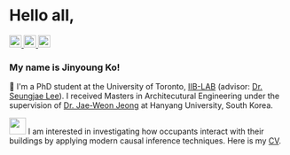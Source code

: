 # Hello all,

<a href="mailto:jinyoung.ko@mail.utoronto.ca" target="_blank">
    <img width="22px" src="https://upload.wikimedia.org/wikipedia/commons/d/df/Microsoft_Office_Outlook_%282018%E2%80%93present%29.svg" />
</a>
<a href="https://scholar.google.com/citations?user=IDIJNHQAAAAJ&hl=ko" target="_blank">
    <img width="22px" src="https://icon-icons.com/downloadimage.php?id=130918&root=2108/PNG/32/&file=google_scholar_icon_130918.png" />
</a>
<a href="https://www.linkedin.com/in/jinyoung-ko/" target="_blank">
    <img width="22px" src="https://us-central1-iconscout-1539.cloudfunctions.net/iconscout-gcp-functions-production-download?name=linkedin&download=1&url=https%3A%2F%2Fcdn.iconscout.com%2Ficon%2Ffree%2Fpng-24%2F461814.png&width=24&height=24" />
</a>


### My name is Jinyoung Ko! 

🌱 I'm a PhD student at the University of Toronto, [IIB-LAB](https://sites.google.com/view/iiblab/) (advisor: [Dr. Seungjae Lee](https://sites.google.com/view/iiblab/people/seungjae-lee?authuser=0)). I received Masters in Architecutural Engineering under the supervision of [Dr. Jae-Weon Jeong](https://scholar.google.com/citations?user=9o_3FZ4AAAAJ&hl=ko&oi=ao/) at Hanyang University, South Korea. 

<img src="https://media.giphy.com/media/o0vwzuFwCGAFO/giphy.gif" width="30"> I am interested in investigating how occupants interact with their buildings by applying modern causal inference techniques. Here is my [CV](https://www.linkedin.com/in/jinyoung-ko/overlay/1635508081866/single-media-viewer/?profileId=ACoAADLukeoBDh0_n-R_V_P9GuCmTwiU1S-YcFc).






<!--
**parkseobin/parkseobin** is a ✨ _special_ ✨ repository because its `README.md` (this file) appears on your GitHub profile.

Here are some ideas to get you started:

- 🔭 I’m currently working on ...
- 🌱 I’m currently learning ...
- 👯 I’m looking to collaborate on ...
- 🤔 I’m looking for help with ...
- 💬 Ask me about ...
- 📫 How to reach me: ...
- 😄 Pronouns: ...
- ⚡ Fun fact: ...
https://github.com/abhisheknaiidu/awesome-github-profile-readme#descriptive-

-->
